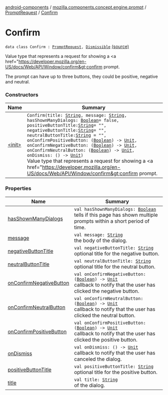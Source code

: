 [android-components](../../../index.md) / [mozilla.components.concept.engine.prompt](../../index.md) / [PromptRequest](../index.md) / [Confirm](./index.md)

# Confirm

`data class Confirm : `[`PromptRequest`](../index.md)`, `[`Dismissible`](../-dismissible/index.md) [(source)](https://github.com/mozilla-mobile/android-components/blob/master/components/concept/engine/src/main/java/mozilla/components/concept/engine/prompt/PromptRequest.kt#L264)

Value type that represents a request for showing a
&lt;a href="https://developer.mozilla.org/en-US/docs/Web/API/Window/confirm&gt;confirm prompt.

The prompt can have up to three buttons, they could be positive, negative and neutral.

### Constructors

| Name | Summary |
|---|---|
| [&lt;init&gt;](-init-.md) | `Confirm(title: `[`String`](https://kotlinlang.org/api/latest/jvm/stdlib/kotlin/-string/index.html)`, message: `[`String`](https://kotlinlang.org/api/latest/jvm/stdlib/kotlin/-string/index.html)`, hasShownManyDialogs: `[`Boolean`](https://kotlinlang.org/api/latest/jvm/stdlib/kotlin/-boolean/index.html)` = false, positiveButtonTitle: `[`String`](https://kotlinlang.org/api/latest/jvm/stdlib/kotlin/-string/index.html)` = "", negativeButtonTitle: `[`String`](https://kotlinlang.org/api/latest/jvm/stdlib/kotlin/-string/index.html)` = "", neutralButtonTitle: `[`String`](https://kotlinlang.org/api/latest/jvm/stdlib/kotlin/-string/index.html)` = "", onConfirmPositiveButton: (`[`Boolean`](https://kotlinlang.org/api/latest/jvm/stdlib/kotlin/-boolean/index.html)`) -> `[`Unit`](https://kotlinlang.org/api/latest/jvm/stdlib/kotlin/-unit/index.html)`, onConfirmNegativeButton: (`[`Boolean`](https://kotlinlang.org/api/latest/jvm/stdlib/kotlin/-boolean/index.html)`) -> `[`Unit`](https://kotlinlang.org/api/latest/jvm/stdlib/kotlin/-unit/index.html)`, onConfirmNeutralButton: (`[`Boolean`](https://kotlinlang.org/api/latest/jvm/stdlib/kotlin/-boolean/index.html)`) -> `[`Unit`](https://kotlinlang.org/api/latest/jvm/stdlib/kotlin/-unit/index.html)`, onDismiss: () -> `[`Unit`](https://kotlinlang.org/api/latest/jvm/stdlib/kotlin/-unit/index.html)`)`<br>Value type that represents a request for showing a &lt;a href="https://developer.mozilla.org/en-US/docs/Web/API/Window/confirm&gt;confirm prompt. |

### Properties

| Name | Summary |
|---|---|
| [hasShownManyDialogs](has-shown-many-dialogs.md) | `val hasShownManyDialogs: `[`Boolean`](https://kotlinlang.org/api/latest/jvm/stdlib/kotlin/-boolean/index.html)<br>tells if this page has shown multiple prompts within a short period of time. |
| [message](message.md) | `val message: `[`String`](https://kotlinlang.org/api/latest/jvm/stdlib/kotlin/-string/index.html)<br>the body of the dialog. |
| [negativeButtonTitle](negative-button-title.md) | `val negativeButtonTitle: `[`String`](https://kotlinlang.org/api/latest/jvm/stdlib/kotlin/-string/index.html)<br>optional title for the negative button. |
| [neutralButtonTitle](neutral-button-title.md) | `val neutralButtonTitle: `[`String`](https://kotlinlang.org/api/latest/jvm/stdlib/kotlin/-string/index.html)<br>optional title for the neutral button. |
| [onConfirmNegativeButton](on-confirm-negative-button.md) | `val onConfirmNegativeButton: (`[`Boolean`](https://kotlinlang.org/api/latest/jvm/stdlib/kotlin/-boolean/index.html)`) -> `[`Unit`](https://kotlinlang.org/api/latest/jvm/stdlib/kotlin/-unit/index.html)<br>callback to notify that the user has clicked the negative button. |
| [onConfirmNeutralButton](on-confirm-neutral-button.md) | `val onConfirmNeutralButton: (`[`Boolean`](https://kotlinlang.org/api/latest/jvm/stdlib/kotlin/-boolean/index.html)`) -> `[`Unit`](https://kotlinlang.org/api/latest/jvm/stdlib/kotlin/-unit/index.html)<br>callback to notify that the user has clicked the neutral button. |
| [onConfirmPositiveButton](on-confirm-positive-button.md) | `val onConfirmPositiveButton: (`[`Boolean`](https://kotlinlang.org/api/latest/jvm/stdlib/kotlin/-boolean/index.html)`) -> `[`Unit`](https://kotlinlang.org/api/latest/jvm/stdlib/kotlin/-unit/index.html)<br>callback to notify that the user has clicked the positive button. |
| [onDismiss](on-dismiss.md) | `val onDismiss: () -> `[`Unit`](https://kotlinlang.org/api/latest/jvm/stdlib/kotlin/-unit/index.html)<br>callback to notify that the user has canceled the dialog. |
| [positiveButtonTitle](positive-button-title.md) | `val positiveButtonTitle: `[`String`](https://kotlinlang.org/api/latest/jvm/stdlib/kotlin/-string/index.html)<br>optional title for the positive button. |
| [title](title.md) | `val title: `[`String`](https://kotlinlang.org/api/latest/jvm/stdlib/kotlin/-string/index.html)<br>of the dialog. |
